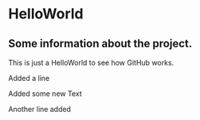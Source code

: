 # HelloWorld

## Some information about the project.

This is just a HelloWorld to see how GitHub works.

Added a line

Added some new Text

Another line added